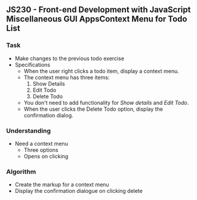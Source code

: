 ## JS230 - Front-end Development with JavaScript Miscellaneous GUI AppsContext Menu for Todo List

### Task
- Make changes to the previous todo exercise
- Specifications
  + When the user right clicks a todo item, display a context menu.
  + The context menu has three items:
    1. Show Details
    2. Edit Todo
    3. Delete Todo
  + You don't need to add functionality for _Show details_ and _Edit Todo_.
  + When the user clicks the Delete Todo option, display the confirmation dialog.

### Understanding
- Need a context menu
  + Three options
  + Opens on clicking

### Algorithm
- Create the markup for a context menu
- Display the confirmation dialogue on clicking delete
